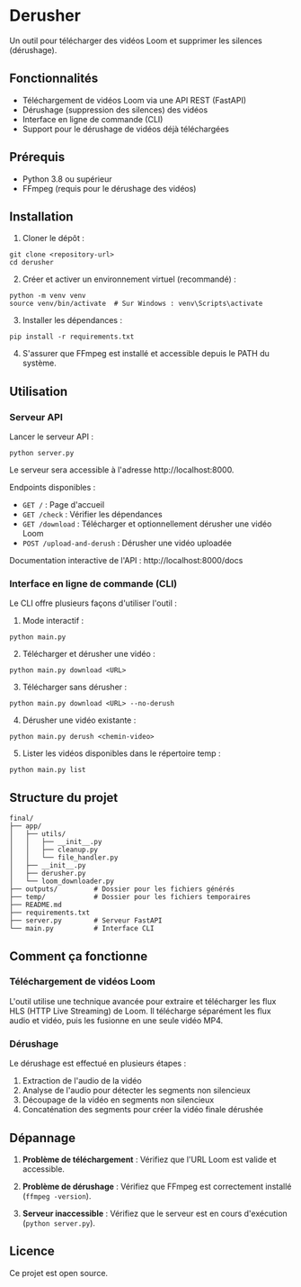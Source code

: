 # Derusher

Un outil pour télécharger des vidéos Loom et supprimer les silences (dérushage).

## Fonctionnalités

- Téléchargement de vidéos Loom via une API REST (FastAPI)
- Dérushage (suppression des silences) des vidéos
- Interface en ligne de commande (CLI)
- Support pour le dérushage de vidéos déjà téléchargées

## Prérequis

- Python 3.8 ou supérieur
- FFmpeg (requis pour le dérushage des vidéos)

## Installation

1. Cloner le dépôt :
```
git clone <repository-url>
cd derusher
```

2. Créer et activer un environnement virtuel (recommandé) :
```
python -m venv venv
source venv/bin/activate  # Sur Windows : venv\Scripts\activate
```

3. Installer les dépendances :
```
pip install -r requirements.txt
```

4. S'assurer que FFmpeg est installé et accessible depuis le PATH du système.

## Utilisation

### Serveur API

Lancer le serveur API :
```
python server.py
```

Le serveur sera accessible à l'adresse http://localhost:8000.

Endpoints disponibles :
- `GET /` : Page d'accueil
- `GET /check` : Vérifier les dépendances
- `GET /download` : Télécharger et optionnellement dérusher une vidéo Loom
- `POST /upload-and-derush` : Dérusher une vidéo uploadée

Documentation interactive de l'API : http://localhost:8000/docs

### Interface en ligne de commande (CLI)

Le CLI offre plusieurs façons d'utiliser l'outil :

1. Mode interactif :
```
python main.py
```

2. Télécharger et dérusher une vidéo :
```
python main.py download <URL>
```

3. Télécharger sans dérusher :
```
python main.py download <URL> --no-derush
```

4. Dérusher une vidéo existante :
```
python main.py derush <chemin-video>
```

5. Lister les vidéos disponibles dans le répertoire temp :
```
python main.py list
```

## Structure du projet

```
final/
├── app/
│   ├── utils/
│   │   ├── __init__.py
│   │   ├── cleanup.py
│   │   └── file_handler.py
│   ├── __init__.py
│   ├── derusher.py
│   └── loom_downloader.py
├── outputs/         # Dossier pour les fichiers générés
├── temp/            # Dossier pour les fichiers temporaires
├── README.md
├── requirements.txt
├── server.py        # Serveur FastAPI
└── main.py          # Interface CLI
```

## Comment ça fonctionne

### Téléchargement de vidéos Loom

L'outil utilise une technique avancée pour extraire et télécharger les flux HLS (HTTP Live Streaming) de Loom. Il télécharge séparément les flux audio et vidéo, puis les fusionne en une seule vidéo MP4.

### Dérushage

Le dérushage est effectué en plusieurs étapes :
1. Extraction de l'audio de la vidéo
2. Analyse de l'audio pour détecter les segments non silencieux
3. Découpage de la vidéo en segments non silencieux
4. Concaténation des segments pour créer la vidéo finale dérushée

## Dépannage

1. **Problème de téléchargement** : Vérifiez que l'URL Loom est valide et accessible.

2. **Problème de dérushage** : Vérifiez que FFmpeg est correctement installé (`ffmpeg -version`).

3. **Serveur inaccessible** : Vérifiez que le serveur est en cours d'exécution (`python server.py`).

## Licence

Ce projet est open source. 